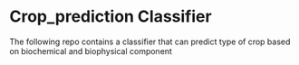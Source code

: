 # Crop_prediction Classifier
The following repo contains a classifier that can predict type of crop based on biochemical and  biophysical component
